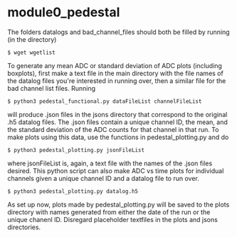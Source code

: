 # module0_pedestal
The folders datalogs and bad_channel_files should both be filled by running (in the directory)
```
$ wget wgetlist
```
To generate any mean ADC or standard deviation of ADC plots (including boxplots), first make a text file in the main directory with the file names of the datalog files you're interested in running over, then a similar file for the bad channel list files. Running
```
$ python3 pedestal_functional.py dataFileList channelFileList
```
will produce .json files in the jsons directory that correspond to the original .h5 datalog files. The .json files contain a unique channel ID, the mean, and the standard deviation of the ADC counts for that channel in that run. To make plots using this data, use the functions in pedestal_plotting.py and do 
```
$ python3 pedestal_plotting.py jsonFileList
```
where jsonFileList is, again, a text file with the names of the .json files desired. This python script can also make ADC vs time plots for individual channels given a unique channel ID and a datalog file to run over. 
```
$ python3 pedestal_plotting.py datalog.h5
```
As set up now, plots made by pedestal_plotting.py will be saved to the plots directory with names generated from either the date of the run or the unique chanenl ID. Disregard placeholder textfiles in the plots and jsons directories.

